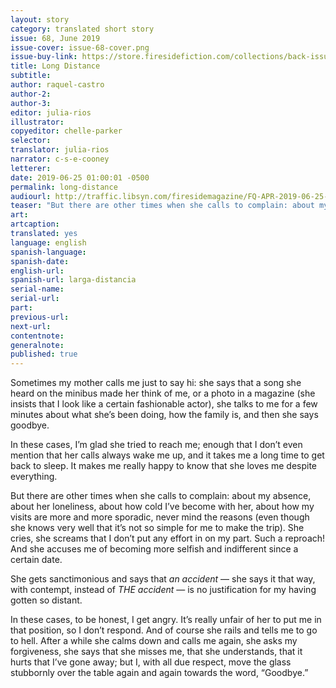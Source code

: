 ```yaml
---
layout: story
category: translated short story
issue: 68, June 2019
issue-cover: issue-68-cover.png
issue-buy-link: https://store.firesidefiction.com/collections/back-issues/products/fireside-magazine-issue-68-june-2019
title: Long Distance
subtitle:
author: raquel-castro
author-2:
author-3:
editor: julia-rios
illustrator:
copyeditor: chelle-parker
selector:
translator: julia-rios
narrator: c-s-e-cooney
letterer:
date: 2019-06-25 01:00:01 -0500
permalink: long-distance
audiourl: http://traffic.libsyn.com/firesidemagazine/FQ-APR-2019-06-25-long-distance.mp3
teaser: "But there are other times when she calls to complain: about my absence, about her loneliness, about how cold I’ve become with her..."
art:
artcaption:
translated: yes
language: english
spanish-language:
spanish-date:
english-url:
spanish-url: larga-distancia
serial-name:
serial-url:
part:
previous-url:
next-url:
contentnote:
generalnote:
published: true
---
```


Sometimes my mother calls me just to say hi: she says that a song she heard on the minibus made her think of me, or a photo in a magazine (she insists that I look like a certain fashionable actor), she talks to me for a few minutes about what she’s been doing, how the family is, and then she says goodbye.

In these cases, I’m glad she tried to reach me; enough that I don’t even mention that her calls always wake me up, and it takes me a long time to get back to sleep. It makes me really happy to know that she loves me despite everything.

But there are other times when she calls to complain: about my absence, about her loneliness, about how cold I’ve become with her, about how my visits are more and more sporadic, never mind the reasons (even though she knows very well that it’s not so simple for me to make the trip). She cries, she screams that I don’t put any effort in on my part. Such a reproach! And she accuses me of becoming more selfish and indifferent since a certain date.

She gets sanctimonious and says that _an accident_ — she says it that way, with contempt, instead of _THE accident_ — is no justification for my having gotten so distant.

In these cases, to be honest, I get angry. It’s really unfair of her to put me in that position, so I don’t respond. And of course she rails and tells me to go to hell. After a while she calms down and calls me again, she asks my forgiveness, she says that she misses me, that she understands, that it hurts that I’ve gone away; but I, with all due respect, move the glass stubbornly over the table again and again towards the word, “Goodbye.”
